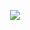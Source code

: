 <p align="center">
  <img src="https://acedev003-readme-stats.vercel.app/api?username=lnx00&show_icons=true&theme=tokyonight">
</p>
